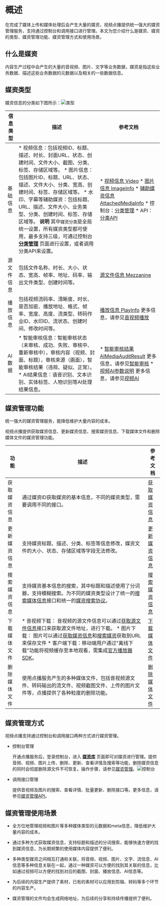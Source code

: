 概述 
=======================

在完成了媒体上传和媒体处理后会产生大量的媒资，视频点播提供统一强大的媒资管理服务，支持通过控制台和调用接口进行管理。本文为您介绍什么是媒资、媒资的类型、媒资管理功能、媒资管理方式和使用场景。

什么是媒资 
--------------------------

内容生产过程中会产生的大量的音视频、图片、文字等业务数据，媒资是指这些业务数据、描述这些业务数据的元数据以及相关的一些数据信息。

媒资类型 
-------------------------

媒资信息的分类如下图所示：![类型](https://static-aliyun-doc.oss-accelerate.aliyuncs.com/assets/img/zh-CN/3866564061/p180014.png)


| 信息类型  |                                                                                                                                                                                                                         描述                                                                                                                                                                                                                         |                                                                                                                                                                                                                                                                   参考文档                                                                                                                                                                                                                                                                    |
|-------|----------------------------------------------------------------------------------------------------------------------------------------------------------------------------------------------------------------------------------------------------------------------------------------------------------------------------------------------------------------------------------------------------------------------------------------------------|-------------------------------------------------------------------------------------------------------------------------------------------------------------------------------------------------------------------------------------------------------------------------------------------------------------------------------------------------------------------------------------------------------------------------------------------------------------------------------------------------------------------------------------------|
| 基础信息  | * 视频信息：包括视频ID、标题、描述、时长、封面URL、状态、创建时间、文件大小、截图、分类、标签、存储区域等。   * 图片信息：包括图片ID、标题、URL、状态、描述、文件大小、分类、宽高、创建时间、标签、存储区域等。   * 水印、字幕等辅助媒资：包括标题、URL、描述、文件大小、业务类型、分类、创建时间、标签、存储区域等。    **说明** 其中`媒资分类`是全局统一设置，所有媒资类型都可使用，最多支持三级，可通过控制台 **[分类管理](https://vod.console.aliyun.com/#/settings/category)** 页面进行设置，或者调用分类API来设置。 | * [视频信息 Video](/cn.zh-CN/服务端API/附录/基本数据类型.md)   * [图片信息 ImageInfo](/cn.zh-CN/服务端API/附录/基本数据类型.md)   * [辅助媒资信息 AttachedMediaInfo](/cn.zh-CN/服务端API/附录/基本数据类型.md)   * 控制台：[分类管理](/cn.zh-CN/控制台指南/配置管理/分类管理.md)   * API：[分类API](/cn.zh-CN/服务端API/媒资管理/媒资分类/创建分类.md)    |
| 源文件信息 | 包括文件名称、时长、大小、状态、宽高、帧率、地址、码率、输出文件类型、创建时间等。                                                                                                                                                                                                                                                                                                                                                                                                          | [源文件信息 Mezzanine](/cn.zh-CN/服务端API/附录/基本数据类型.md)                                                                                                                                                                                                                                                                                                                                                                                                                                                                          |
| 播放信息  | 包括视频流码率、清晰度、时长、是否加密、播放地址、格式、帧率、宽度、高度、流类型、转码作业ID、水印ID、流状态、创建时间、修改时间等。                                                                                                                                                                                                                                                                                                                                                                               | [播放信息 PlayInfo](/cn.zh-CN/服务端API/附录/基本数据类型.md) 更多信息，请参见[音视频播放](/cn.zh-CN/开发指南/音视频播放/概述.md)                                                                                                                                                                                                                                                                                                                                                                                                |
| AI数据  | * 智能审核信息：智能审核状态（未审核、成功、失败、审核中、重新审核中），审核内容（视频、封面、标题），审核来源（画面），智能审核结果（违规、疑似、正常）。   * AI结果信息：语音识别、文本识别、实体标签、人物识别等AI处理结果信息。                                                                                                                                                                                                                                         | * [智能审核结果AIMediaAuditResult](/cn.zh-CN/服务端API/附录/视频AI参数说明.md) 更多信息，请参见[智能审核](/cn.zh-CN/开发指南/媒体审核/智能审核.md)   * [视频AI参数说明](/cn.zh-CN/服务端API/附录/视频AI参数说明.md) 更多信息，请参见[视频AI](/cn.zh-CN/开发指南/视频AI/概述.md)                                                                                                                                                    |



媒资管理功能 
---------------------------

统一强大的媒资管理服务，能降低维护大量内容的成本。

视频点播提供获取媒资信息、更新媒资信息、搜索媒资信息、下载媒体文件和删除媒体文件的媒资管理功能。


|   功能   |                                                                                                                                                                                                                                 描述                                                                                                                                                                                                                                 |                          参考文档                           |
|--------|--------------------------------------------------------------------------------------------------------------------------------------------------------------------------------------------------------------------------------------------------------------------------------------------------------------------------------------------------------------------------------------------------------------------------------------------------------------------|---------------------------------------------------------|
| 获取媒资信息 | 通过媒资ID获取媒资的基本信息，不同的媒资类型，需要调用不同的接口。                                                                                                                                                                                                                                                                                                                                                                                                                                 | [获取媒资信息](/cn.zh-CN/开发指南/媒资管理/获取媒资信息.md) |
| 更新媒资信息 | 支持媒资标题、描述、分类、标签等信息修改，媒资文件的大小、状态、存储区域等字段无法修改。                                                                                                                                                                                                                                                                                                                                                                                                                       | [更新媒资信息](/cn.zh-CN/开发指南/媒资管理/更新媒资信息.md) |
| 搜索媒资信息 | 支持媒资基本信息的搜索，其中标题和描述使用了分词器，支持模糊搜索。为不同的媒资类型设计了统一的[搜索媒体信息](/cn.zh-CN/服务端API/媒资管理/媒资搜索/搜索媒资信息.md)接口和统一的[媒资搜索协议](/cn.zh-CN/服务端API/附录/媒资搜索协议.md)。                                                                                                                                                                                                                                                                                        | [搜索媒资信息](/cn.zh-CN/开发指南/媒资管理/搜索媒资.md)   |
| 下载媒体文件 | * 音视频下载： 音视频的源文件信息可以通过[获取源文件信息](/cn.zh-CN/服务端API/媒资管理/音视频管理/获取源文件信息.md)接口来获取源文件地址，进行下载。   * 图片下载： 图片可以通过[获取媒资信息](/cn.zh-CN/开发指南/媒资管理/获取媒资信息.md)和[搜索媒资](/cn.zh-CN/开发指南/媒资管理/搜索媒资.md)获取到URL来保存文件   * 客户端下载：移动端用户通过"离线下载"功能将视频缓存至本地观看，需集成[官方播放器SDK](/cn.zh-CN/播放器SDK/产品说明.md)。    | [下载媒体文件](/cn.zh-CN/开发指南/媒资管理/下载媒体文件.md) |
| 删除媒体文件 | 使用点播服务产生的多种媒体文件，包括音视频源文件、转码输出的流文件、视频截图文件、上传的图片文件等，点播提供了各种粒度的删除功能。                                                                                                                                                                                                                                                                                                                                                                                                  | [删除媒体文件](/cn.zh-CN/开发指南/媒资管理/删除媒体文件.md) |



媒资管理方式 
---------------------------

视频点播支持通过控制台和调用接口两种方式进行媒资管理。

* 控制台管理

  开通点播服务后，登录控制台，进入 **[媒资库](https://vod.console.aliyun.com/#/media/video/list)** 页面即可对媒资进行管理。提供音频、视频、图片上传、删除、更新、查看详情及搜索等功能，删除媒资信息的同时会彻底删除源文件不可恢复。操作步骤，请参见[媒资管理](/cn.zh-CN/控制台指南/媒资库/媒资管理.md)。![控制台](https://static-aliyun-doc.oss-accelerate.aliyuncs.com/assets/img/zh-CN/6611984061/p180064.png)
  

* 调用接口管理

  提供音视频及图片的搜索、查看详情、批量更新、删除接口等。更多信息，请参见[媒资管理API](/cn.zh-CN/服务端API/API概览.md)。
  




媒资管理使用场景 
-----------------------------

* 全方位地管理视频和图片等多种媒体类型的元数据和meta信息，降低维护大量内容的成本。

  

* 通过多种方式获取媒资信息，支持标题和描述的分词搜索，能够快速方便的找到媒资信息，为长期频繁的使用媒体内容提供了便利。

  

* 多种类型媒资之间相互打通和关联，将音频、视频、图片、文字、流信息、AI信息等多种信息关联在一起，通过一种媒资可以方便的找到其关联的信息，比如通过视频可以方便的找到对应的截图、封面、播放信息、AI信息等。

  

* 为后续的内容生产提供了素材，已有的素材可以应用到剪辑、转码等多个环节的内容生产。

  

* 媒资管理的文件均会生成网络地址，为后续的分享和持续传播提供了便利。

  



